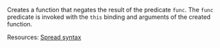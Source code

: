 Creates a function that negates the result of the predicate <code>func</code>. The <code>func</code> predicate is invoked with the <code>this</code> binding and arguments of the created function.

Resources: [Spread syntax](https://developer.mozilla.org/docs/Web/JavaScript/Reference/Operators/Spread_syntax)
